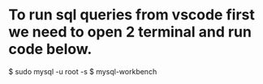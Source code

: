 # To run sql queries from vscode first we need to open 2 terminal and run code below.
$ sudo mysql -u root -s
$ mysql-workbench